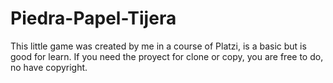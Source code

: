 # Piedra-Papel-Tijera
This little game was created by me in a course of Platzi, is a basic but is good for learn.
If you need the proyect for clone or copy, you are free to do, no have copyright.
